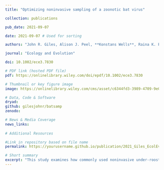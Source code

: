 ```yaml
---
title: "Optimizing noninvasive sampling of a zoonotic bat virus"

collection: publications

pub_date: 2021-09-07

date: 2021-09-07 # Used for sorting 

authors: "John R. Giles, Alison J. Peel, **Konstans Wells**, Raina K. Plowright, Hamish McCallum, Olivier Restif"

journal: "Ecology and Evolution"

doi: 10.1002/ece3.7830

# PDF link (hosted PDF file)
pdf: https://onlinelibrary.wiley.com/doi/epdf/10.1002/ece3.7830

# Thumbnail or key figure image
image: https://onlinelibrary.wiley.com/cms/asset/c6344fd3-3989-4709-9e08-0064f3abcbb7/ece37830-fig-0001-m.jpg

# Data, Code & Software
dryad: 
github: gilesjohnr/batsamp
zenodo: 

# News & Media Coverage
news_links:
     
# Additional Resources

#Link in repository based on file name
permalink: https://yourusername.github.io/publication/2021_Giles_EcolEvol  

# Short summary
excerpt: "This study examines how commonly used noninvasive under-roost sampling methods for bat viruses, particularly pooling urine on plastic sheets, can bias viral prevalence estimates. Combining field data and simulations on Hendra virus in Australian fruit bats, the study found that common pooled-sheet designs overestimate prevalence by about 3.2 times compared to individual sampling. The study provides nsight into how spatial sample pooling is vulnerable to bias for a wide range of systems in disease ecology, where optimal sampling design is influenced by pathogen prevalence, host population density, and patterns of aggregation."
---
```

